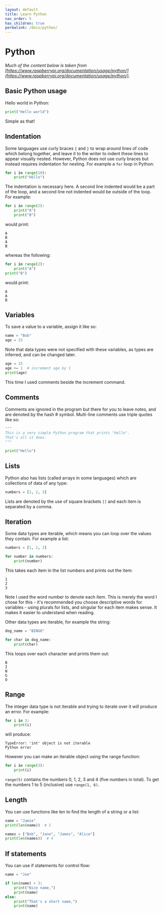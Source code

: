 ```yaml
---
layout: default
title: Learn Python
nav_order: 5
has_children: true
permalink: /docs/python/
---
```


# Python

*Much of the content below is taken from [https://www.raspberrypi.org/documentation/usage/python/](https://www.raspberrypi.org/documentation/usage/python/).*

## Basic Python usage
Hello world in Python:
```python
print("Hello world")
```
Simple as that!

## Indentation
Some languages use curly braces ```{``` and ```}``` to wrap around lines of code which belong together, and leave it to the writer to indent these lines to appear visually nested. However, Python does not use curly braces but instead requires indentation for nesting. For example a ```for``` loop in Python:
```python
for i in range(10):
    print("Hello")
```

The indentation is necessary here. A second line indented would be a part of the loop, and a second line not indented would be outside of the loop. For example:
```python
for i in range(2):
    print("A")
    print("B")
```

would print:
```
A
B
A
B
```

whereas the following:
```python
for i in range(2):
    print("A")
print("B")
```

would print:
```
A
A
B
```

## Variables
To save a value to a variable, assign it like so:
```python
name = "Bob"
age = 15
```

Note that data types were not specified with these variables, as types are inferred, and can be changed later.
```python
age = 15
age += 1  # increment age by 1
print(age)
```

This time I used comments beside the increment command.

## Comments
Comments are ignored in the program but there for you to leave notes, and are denoted by the hash # symbol. Multi-line comments use triple quotes like so:
```python
"""
This is a very simple Python program that prints "Hello".
That's all it does.
"""

print("Hello")
```

## Lists
Python also has lists (called arrays in some languages) which are collections of data of any type:
```python
numbers = [1, 2, 3]
```

Lists are denoted by the use of square brackets ```[]``` and each item is separated by a comma.

## Iteration
Some data types are iterable, which means you can loop over the values they contain. For example a list:
```python
numbers = [1, 2, 3]

for number in numbers:
    print(number)
```

This takes each item in the list numbers and prints out the item:
```
1
2
3
```

Note I used the word number to denote each item. This is merely the word I chose for this - it's recommended you choose descriptive words for variables - using plurals for lists, and singular for each item makes sense. It makes it easier to understand when reading.

Other data types are iterable, for example the string:
```python
dog_name = "BINGO"

for char in dog_name:
    print(char)
```

This loops over each character and prints them out:
```
B
I
N
G
O
```

## Range
The integer data type is not iterable and trying to iterate over it will produce an error. For example:
```python
for i in 3:
    print(i)
```

will produce:
```
TypeError: 'int' object is not iterable
Python error
```

However you can make an iterable object using the range function:
```python
for i in range(3):
    print(i)
```

```range(5)``` contains the numbers 0, 1, 2, 3 and 4 (five numbers in total). To get the numbers 1 to 5 (inclusive) use ```range(1, 6)```.

## Length
You can use functions like len to find the length of a string or a list:
```python
name = "Jamie"
print(len(name))  # 5

names = ["Bob", "Jane", "James", "Alice"]
print(len(names))  # 4
```

## If statements
You can use if statements for control flow:
```python
name = "Joe"

if len(name) > 3:
    print("Nice name,")
    print(name)
else:
    print("That's a short name,")
    print(name)
```
